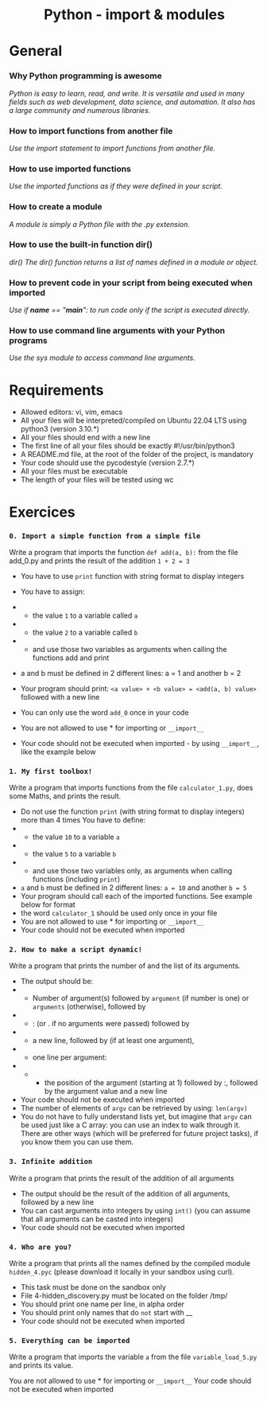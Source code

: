 <div align= "center">
  <h1>Python - import & modules</h1>
</div>

# General 

### Why Python programming is awesome  
*Python is easy to learn, read, and write. It is versatile and used in many fields such as web development, data science, and automation. It also has a large community and numerous libraries.*

### How to import functions from another file  
*Use the import statement to import functions from another file.*

### How to use imported functions  
*Use the imported functions as if they were defined in your script.*

### How to create a module  
*A module is simply a Python file with the .py extension.*

### How to use the built-in function dir()  
*dir() The dir() function returns a list of names defined in a module or object.*

### How to prevent code in your script from being executed when imported  
*Use if __name__ == "__main__": to run code only if the script is executed directly.*
    
### How to use command line arguments with your Python programs  
*Use the sys module to access command line arguments.*

# Requirements

- Allowed editors: vi, vim, emacs  
- All your files will be interpreted/compiled on Ubuntu 22.04 LTS using python3 (version 3.10.*)  
- All your files should end with a new line  
- The first line of all your files should be exactly #!/usr/bin/python3 
- A README.md file, at the root of the folder of the project, is mandatory  
- Your code should use the pycodestyle (version 2.7.*)  
- All your files must be executable  
- The length of your files will be tested using wc  

# Exercices 
### ```0. Import a simple function from a simple file```
Write a program that imports the function ```def add(a, b):``` from the file add_0.py and prints the result of the addition ```1 + 2 = 3```

- You have to use ```print``` function with string format to display integers
- You have to assign:
- - the value ```1``` to a variable called ```a```
- - the value ```2``` to a variable called ```b```
- - and use those two variables as arguments when calling the functions add and print

- a and b must be defined in 2 different lines: a = 1 and another b = 2
- Your program should print: ```<a value> + <b value> = <add(a, b) value>``` followed with a new line
- You can only use the word ```add_0``` once in your code
- You are not allowed to use * for importing or ```__import__```
- Your code should not be executed when imported - by using ```__import__```, like the example below

### ```1. My first toolbox!```
Write a program that imports functions from the file ```calculator_1.py```, does some Maths, and prints the result.

- Do not use the function ```print``` (with string format to display integers) more than 4 times
You have to define:
- - the value ```10``` to a variable ```a```
- - the value ```5``` to a variable ```b```
- - and use those two variables only, as arguments when calling functions (including ```print```)
- ```a``` and ```b``` must be defined in 2 different lines: ```a = 10``` and another ```b = 5```
- Your program should call each of the imported functions. See example below for format
- the word ```calculator_1``` should be used only once in your file
- You are not allowed to use * for importing or ```__import__```
- Your code should not be executed when imported

### ```2. How to make a script dynamic!```
Write a program that prints the number of and the list of its arguments.

- The output should be:
- - Number of argument(s) followed by ```argument``` (if number is one) or ```arguments``` (otherwise), followed by
- - : (or . if no arguments were passed) followed by
- - a new line, followed by (if at least one argument),
- - one line per argument:
- - - the position of the argument (starting at 1) followed by :, followed by the argument value and a new line
- Your code should not be executed when imported
- The number of elements of ```argv``` can be retrieved by using: ```len(argv)```
- You do not have to fully understand lists yet, but imagine that ```argv``` can be used just like a C array: you can use an index to walk through it. There are other ways (which will be preferred for future project tasks), if you know them you can use them.

### ```3. Infinite addition```
Write a program that prints the result of the addition of all arguments

- The output should be the result of the addition of all arguments, followed by a new line
- You can cast arguments into integers by using ```int()``` (you can assume that all arguments can be casted into integers)
- Your code should not be executed when imported

### ```4. Who are you?```
Write a program that prints all the names defined by the compiled module ```hidden_4.pyc``` (please download it locally in your sandbox using curl).

- This task must be done on the sandbox only
- File 4-hidden_discovery.py must be located on the folder /tmp/
- You should print one name per line, in alpha order
- You should print only names that do ```not``` start with __
- Your code should not be executed when imported

### ```5. Everything can be imported```
Write a program that imports the variable ```a``` from the file ```variable_load_5.py``` and prints its value.

You are not allowed to use * for importing or ```__import__```
Your code should not be executed when imported
